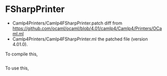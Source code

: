FSharpPrinter
=============

 * Camlp4Printers/Camlp4FSharpPrinter.patch
   diff from https://github.com/ocaml/ocaml/blob/4.01/camlp4/Camlp4/Printers/OCaml.ml
 * Camlp4Printers/Camlp4FSharpPrinter.ml
   the patched file (version 4.01.0).

To compile this,
```$ ocamlc -I +camlp4 -pp camlp4rf -c Camlp4FSharpPrinter.ml
```
To use this,
```$ camlp4of -printer Camlp4FSharpPrinter -o fsharp-source.ml ocaml-source.ml
```
